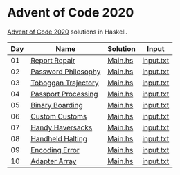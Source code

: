 # Advent of Code 2020

[Advent of Code 2020](https://adventofcode.com/) solutions in Haskell.

| Day | Name | Solution | Input |
| --- | ---  | ---      | ---   |
| 01 | [Report Repair](https://adventofcode.com/2020/day/1) | [Main.hs](day-01/Main.hs) | [input.txt](day-01/input/input.txt) |
| 02 | [Password Philosophy](https://adventofcode.com/2020/day/2) | [Main.hs](day-02/Main.hs) | [input.txt](day-02/input/input.txt) |
| 03 | [Toboggan Trajectory](https://adventofcode.com/2020/day/3) | [Main.hs](day-03/Main.hs) | [input.txt](day-03/input/input.txt) |
| 04 | [Passport Processing](https://adventofcode.com/2020/day/4) | [Main.hs](day-04/Main.hs) | [input.txt](day-04/input/input.txt) |
| 05 | [Binary Boarding](https://adventofcode.com/2020/day/5) | [Main.hs](day-05/Main.hs) | [input.txt](day-05/input/input.txt) |
| 06 | [Custom Customs](https://adventofcode.com/2020/day/6) | [Main.hs](day-06/Main.hs) | [input.txt](day-06/input/input.txt) |
| 07 | [Handy Haversacks](https://adventofcode.com/2020/day/7) | [Main.hs](day-07/Main.hs) | [input.txt](day-07/input/input.txt) |
| 08 | [Handheld Halting](https://adventofcode.com/2020/day/8) | [Main.hs](day-08/Main.hs) | [input.txt](day-08/input/input.txt) |
| 09 | [Encoding Error](https://adventofcode.com/2020/day/9) | [Main.hs](day-09/Main.hs) | [input.txt](day-09/input/input.txt) |
| 10 | [Adapter Array](https://adventofcode.com/2020/day/10) | [Main.hs](day-10/Main.hs) | [input.txt](day-10/input/input.txt) |
